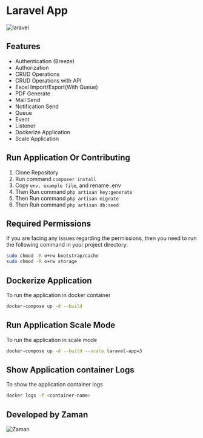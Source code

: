 # Laravel App

![laravel](https://laravel.com/assets/img/components/logo-laravel.svg)

## Features

- Authentication (Breeze)
- Authorization
- CRUD Operations
- CRUD Operations with API
- Excel Import/Export(With Queue)
- PDF Generate
- Mail Send
- Notification Send
- Queue
- Event
- Listener
- Dockerize Application
- Scale Application

## Run Application Or Contributing

1. Clone Repository
2. Run command `composer install`
3. Copy `env. example file`, and rename .env
4. Then Run command `php artisan key:generate`
5. Then Run command `php artisan migrate`
6. Then Run command `php artisan db:seed`

## Required Permissions

If you are facing any issues regarding the permissions, then you need to run the following command in your project directory:

```sh
sudo chmod -R o+rw bootstrap/cache
sudo chmod -R o+rw storage
```

## Dockerize Application

To run the application in docker container

```bash
docker-compose up -d --build
```

## Run Application Scale Mode

To run the application in scale mode

```bash
docker-compose up -d --build --scale laravel-app=3
```

## Show Application container Logs

To show the application container logs

```bash
docker logs -f <container-name>
```

## Developed by Zaman

![Zaman](https://avatars.githubusercontent.com/u/53174140?v=4)

